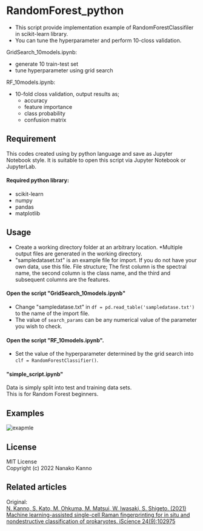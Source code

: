 # RandomForest_python
* This script provide implementation example of RandomForestClassifiler in scikit-learn library.  
* You can tune the hyperparameter and perform 10-closs validation.

GridSearch_10models.ipynb:
* generate 10 train-test set
* tune hyperparameter using grid search

RF_10models.ipynb:
* 10-fold closs validation, output results as;
	* accuracy
	* feature importance
	* class probability
	* confusion matrix

## Requirement
This codes created using by python language and save as Jupyter Notebook style.
It is suitable to open this script via Jupyter Notebook or JupyterLab.
#### Required python library:
* scikit-learn
* numpy
* pandas
* matplotlib

## Usage
* Create a working directory folder at an arbitrary location. *Multiple output files are generated in the working directory.  
* "sampledataset.txt" is an example file for import. If you do not have your own data, use this file. File structure; The first column is the spectral name, the second column is the class name, and the third and subsequent columns are the features.

#### Open the script "GridSearch_10models.ipynb"
* Change "sampledatase.txt" in `df = pd.read_table('sampledatase.txt')` to the name of the import file.  
* The value of `search_params` can be any numerical value of the parameter you wish to check.

#### Open the script "RF_10models.ipynb".
* Set the value of the hyperparameter determined by the grid search into `clf = RandomForestClassifier()`.  

#### "simple_script.ipynb"
Data is simply split into test and training data sets.  
This is for Random Forest beginners. 

## Examples
![exapmle](https://github.com/nkanno4n3a/RandomForest_python_test/blob/main/image/figure1.png)

## License
MIT License  
Copyright (c) 2022 Nanako Kanno

## Related articles
Original:   
[N. Kanno, S. Kato, M. Ohkuma, M. Matsui, W. Iwasaki, S. Shigeto. (2021) Machine learning-assisted single-cell Raman fingerprinting for in situ and nondestructive classification of prokaryotes. iScience 24(9):102975](https://doi.org/10.1016/j.isci.2021.102975)